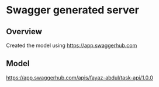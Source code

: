# Swagger generated server

## Overview
Created the model using https://app.swaggerhub.com

## Model
https://app.swaggerhub.com/apis/fayaz-abdul/task-api/1.0.0